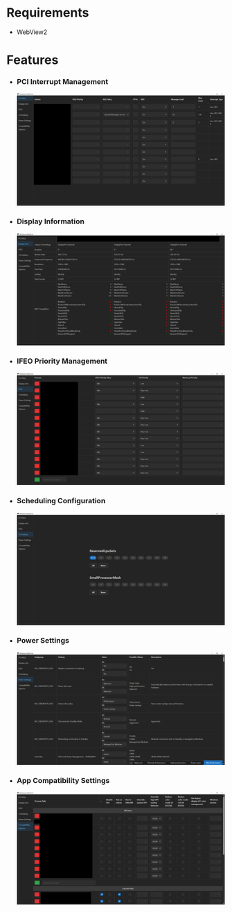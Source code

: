 # Requirements

- WebView2

# Features

- ### PCI Interrupt Management
  ![](images/PCI_IRQs.png)
- ### Display Information
  ![](images/Display_info.png)
- ### IFEO Priority Management
  ![](images/IFEO.png)
- ### Scheduling Configuration
  ![](images/Scheduling.png)
- ### Power Settings
  ![](images/Power_Settings.png)
- ### App Compatibility Settings
  ![](images/Compatibility_Options.png)
